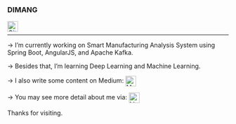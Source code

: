 ### DIMANG
<a href="https://github.com/dimangite/">
  <img align="left" alt="Github Icon" width="24px" src="https://cdn.jsdelivr.net/npm/simple-icons@3.12.2/icons/github.svg" />
</a>
<br>
<hr>   
                                                                                                                                                                                                                                 
→  I’m currently working on Smart Manufacturing Analysis System using Spring Boot, AngularJS, and Apache Kafka.

→  Besides that, I’m learning Deep Learning and Machine Learning.

→  I also write some content on Medium: <a href="https://dimangchhol.medium.com/">
  <img align="center" alt="Medium Icon" width="24px" src="https://cdn.jsdelivr.net/npm/simple-icons@3.12.2/icons/medium.svg" />
</a>

→  You may see more detail about me via:  <a href="https://linkedin.com/in/dimangchhol">
  <img align="center" alt="Linkedin Icon" width="24px" src="https://cdn.jsdelivr.net/npm/simple-icons@3.12.2/icons/linkedin.svg" />
</a>


Thanks for visiting.

